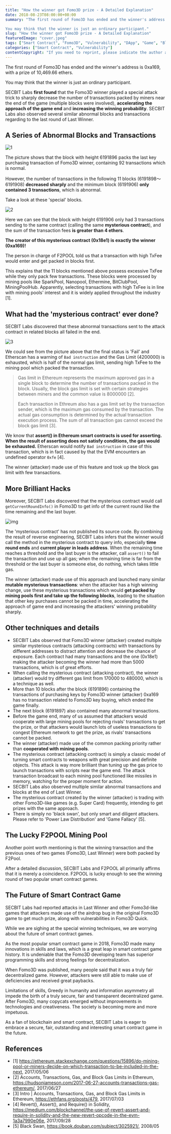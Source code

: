 ```yaml
---
title: "How the winner got Fomo3D prize - A Detailed Explanation"
date: 2018-08-23T08:00:00+08:00
summary: "The first round of Fomo3D has ended and the winner's address is 0xa169, with a prize of 10,469.66 ethers.

You may think that the winner is just an ordinary participant."
slug: "How the winner got Fomo3D prize - A Detailed Explanation"
featuredImage: "cover.jpeg"
tags: ["Smart Contract", "Fomo3D", "Vulnerability", "DApp", "Game", "Blockchain"]
categories: ["Smart Contract", "Vulnerability"]
contentCopyright: "If you need to reprint, please indicate the author and source of the article."
---
```


The first round of Fomo3D has ended and the winner's address is 0xa169, with a prize of 10,469.66 ethers.

You may think that the winner is just an ordinary participant.

SECBIT Labs **first found** that the Fomo3D winner played a special attack trick to sharply decrease the number of transactions packed by miners near the end of the game (multiple blocks were involved), **accelerating the approach of the game end** and **increasing the winning probability**. SECBIT Labs also observed several similar abnormal blocks and transactions regarding to the last round of Last Winner.

## A Series of Abnormal Blocks and Transactions

![1](eng_pic/txns.jpg)

The picture shows that the block with height 6191896 packs the last key purchasing transaction of Fomo3D winner, containing 92 transactions which is normal.

However, the number of transactions in the following 11 blocks (6191898～6191908) **decreased sharply** and the minimum block (6191906) **only contained 3 transactions**, which is abnormal.

Take a look at these 'special' blocks.

![2](eng_pic/3txns-block.jpg)

Here we can see that the block with height 6191906 only had 3 transactions sending to the same contract (calling the same **mysterious contract**), and the sum of the transaction fees **is greater than 4 ethers**.

**The creator of this mysterious contract (0x18e1) is exactly the winner (0xa169)!**

The person in charge of F2POOL told us that a transaction with high TxFee would enter and get packed in blocks first.

This explains that the 11 blocks mentioned above possess excessive TxFee while they only pack few transactions. These blocks were processed by mining pools like SparkPool, Nanopool, Ethermine, BitClubPool, MiningPoolHub. Apparently, selecting transactions with high TxFee is in line with mining pools' interest and it is widely applied throughout the industry [1].

## What had the 'mysterious contract' ever done?

SECBIT Labs discovered that these abnormal transactions sent to the attack contract in related blocks all failed in the end.

![3](eng_pic/bad-instr.jpg)

We could see from the picture above that the final status is 'Fail' and Etherscan has a warning of `Bad instruction` and the Gas Limit (4200000) is exhausted, which is half of the normal gas limit, sending high TxFee to the mining pool which packed the transaction.

> Gas limit in Ethereum represents the maximum approved gas in a single block to determine the number of transactions packed in the block. Usually, the block gas limit is set with certain strategies between miners and the common value is 8000000 [2].
>
> Each transaction in Ethreum also has a gas limit set by the transaction sender, which is the maximum gas consumed by the transaction. The actual gas consumption is determined by the actual transaction execution process. The sum of all transaction gas cannot exceed the block gas limit [3].

We know that **assert() in Ethereum smart contracts is used for asserting. When the result of asserting does not satisfy conditions, the gas would be exhausted.** Etherscan would notify `Bad instruction` in case of this transaction, which is in fact caused by that the EVM encounters an undefined operator `0xfe` [4].

The winner (attacker) made use of this feature and took up the block gas limit with few transactions.

## More Brilliant Hacks

Moreover, SECBIT Labs discovered that the mysterious contract would call `getCurrentRoundInfo()` in Fomo3D to get info of the current round like the time remaining and the last buyer.

![img](eng_pic/getCurRndInfo.jpg)

The 'mysterious contract' has not published its source code. By combining the result of reverse engineering, SECBIT Labs infers that the winner would call the method in the mysterious contract to query info, especially **time round ends** and **current player in leads address**. When the remaining time reaches a threshold and the last buyer is the attacker, call `assert()` to fail the transaction and use up all gas; when the remaining time is far from the threshold or the last buyer is someone else, do nothing, which takes little gas.

The winner (attacker) made use of this approach and launched many similar **mutable mysterious transactions**: when the attacker has a high winning change, use these mysterious transactions which would **get packed by mining pools first and take up the following blocks**, leading to the situation that other key purchases cannot be packed in time, accelerating the approach of game end and increasing the attackers' winning probability sharply.

## Other techniques and details

- SECBIT Labs observed that Fomo3D winner (attacker) created multiple similar mysterious contracts (attacking contracts) with transactions by different addresses to distract attention and decrease the chance of exposure. Each contract had many transactions and the one (0x18e1) making the attacker becoming the winner had more than 5000 transactions, which is of great efforts.
- When calling the mysterious contract (attacking contract), the winner (attacker) would try different gas limit from 170000 to 480000, which is a technique as well.
- More than 10 blocks after the block (6191896) containing the transactions of purchasing keys by  Fomo3D winner (attacker) 0xa169 has no transaction related to Fomo3D key buying, which ended the game finally.
- The next block (6191897) also contained many abnormal transactions.
- Before the game end, many of us assumed that attackers would cooperate with large mining pools for rejecting rivals' transactions to get the prize, or that attackers would launch lots of useless transactions to congest Ethereum network to get the prize, as rivals' transactions cannot be packed.
- The winner (attacker) made use of the common packing priority rather than **cooperated with mining pools**.
- The mysterious contract (attacking contract) is simply a classic model of turning smart contracts to weapons with great precision and definite objects. This attack is way more brilliant than tuning up the gas price to launch transactions with scripts near the game end. The attack transaction broadcast to each mining pool functioned like missiles in memory, watching for the proper moment for action.
- SECBIT Labs also observed multiple similar abnormal transactions and blocks at the end of Last Winner.
- The mysterious contract created by the winner (attacker) is trading with other Fomo3D-like games (e.g. Super Card) frequently, intending to get prizes with the same approach.
- There is simply no 'black swan', but only smart and diligent attackers. Please refer to 'Power Law Distribution' and 'Game Fallacy' [5].

## The Lucky F2POOL Mining Pool

Another point worth mentioning is that the winning transaction and the previous ones of two games (Fomo3D, Last Winner) were both packed by F2Pool.

After a detailed discussion, SECBIT Labs and F2POOL all primarily affirms that it is merely a coincidence. F2POOL is lucky enough to see the winning round of two popular smart contract games.

## The Future of Smart Contract Game

SECBIT Labs had reported attacks in Last Winner and other Fomo3d-like games that attackers made use of the airdrop bug in the original Fomo3D game to get much prize, along with vulnerabilities in Fomo3D Quick.

While we are sighing at the special winning techniques, we are worrying about the future of smart contract games.

As the most popular smart contract game in 2018, Fomo3D made many innovations in skills and laws, which is a great leap in smart contract game history. It is undeniable that the Fomo3D developing team has superior programming skills and strong feelings for decentralization.

When Fomo3D was published, many people said that it was a truly fair decentralized game. However, attackers were still able to make use of deficiencies and received great paybacks.

Limitations of skills, Greedy in humanity and information asymmetry all impede the birth of a truly secure, fair and transparent decentralized game. After Fomo3D, many copycats emerged without improvements in technologies and creativeness. The society is becoming more and more impetuous.

As a fan of blockchain and smart contract, SECBIT Labs is eager to embrace a secure, fair, outstanding and interesting smart contract game in the future.



## References

- [1] https://ethereum.stackexchange.com/questions/15896/do-mining-pool-or-miners-decide-on-which-transaction-to-be-included-in-the-next, 2017/05/06
- [2] Accounts, Transactions, Gas, and Block Gas Limits in Ethereum, https://hudsonjameson.com/2017-06-27-accounts-transactions-gas-ethereum/, 2017/06/27
- [3] Intro | Accounts, Transactions, Gas, and Block Gas Limits in Ethereum, https://ethfans.org/posts/479, 2017/07/03
- [4] Revert(), Assert(), and Require() in Solidity, https://medium.com/blockchannel/the-use-of-revert-assert-and-require-in-solidity-and-the-new-revert-opcode-in-the-evm-1a3a7990e06e, 2017/09/28
- [5] Black Swan, https://book.douban.com/subject/3025921/, 2008/05